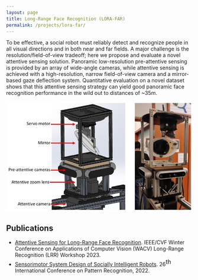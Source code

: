 ```yaml
---
layout: page
title: Long-Range Face Recognition (LORA-FAR)
permalink: /projects/lora-far/
---
```


To be effective, a social robot must reliably detect and recognize people in all visual directions and in both near and far fields. A major challenge is the resolution/field-of-view tradeoff; here we propose and evaluate a novel attentive sensing solution. Panoramic low-resolution pre-attentive sensing is provided by an array of wide-angle cameras, while attentive sensing is achieved with a high-resolution, narrow field-of-view camera and a mirror-based gaze deflection system. Quantitative evaluation on a novel dataset shows that this attentive sensing strategy can yield  good panoramic face recognition performance in the wild out to distances of ~35m.

<img src="./attentive_sensor.jpg">

## Publications

* [Attentive Sensing for Long-Range Face Recognition](https://openaccess.thecvf.com/content/WACV2023W/LRR/html/Filho_Attentive_Sensing_for_Long-Range_Face_Recognition_WACVW_2023_paper.html). IEEE/CVF Winter Conference on Applications of Computer Vision (WACV) Long-Range Recognition (LRR) Workshop 2023.
* [Sensorimotor System Design of Socially Intelligent Robots](https://link.springer.com/chapter/10.1007/978-3-031-37745-7_8). 26<span style="vertical-align: super; font-size: medium;">th</span> International Conference on Pattern Recognition, 2022.
